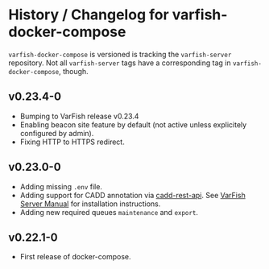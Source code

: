 # History / Changelog for varfish-docker-compose

`varfish-docker-compose` is versioned is tracking the `varfish-server` repository.
Not all `varfish-server` tags have a corresponding tag in `varfish-docker-compose`, though.

## v0.23.4-0

- Bumping to VarFish release v0.23.4
- Enabling beacon site feature by default (not active unless explicitely configured by admin).
- Fixing HTTP to HTTPS redirect.

## v0.23.0-0

- Adding missing `.env` file.
- Adding support for CADD annotation via [cadd-rest-api](https://github.com/bihealth/cadd-rest-api/).
  See [VarFish Server Manual](https://varfish-server.readthedocs.io/en/latest/) for installation instructions.
- Adding new required queues `maintenance` and `export`.

## v0.22.1-0

- First release of docker-compose.
